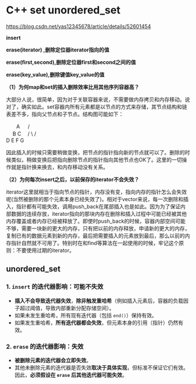 # C++ set unordered_set

https://blog.csdn.net/yas12345678/article/details/52601454

**insert**

**erase(iterator) ,删除定位器iterator指向的值**

**erase(first,second),删除定位器first和second之间的值**

**erase(key_value),删除键值key_value的值**



**（1）为何map和set的插入删除效率比用其他序列容器高？**

大部分人说，很简单，因为对于关联容器来说，不需要做内存拷贝和内存移动。说对了，确实如此。set容器内所有元素都是以节点的方式来存储，其节点结构和链表差不多，指向父节点和子节点。结构图可能如下：

 

　　A
　 / \
　 B C
　/ \ / \
 D E F G

因此插入的时候只需要稍做变换，把节点的指针指向新的节点就可以了。删除的时候类似，稍做变换后把指向删除节点的指针指向其他节点也OK了。这里的一切操作就是指针换来换去，和内存移动没有关系。



**（2）为何每次insert之后，以前保存的iterator不会失效？**

iterator这里就相当于指向节点的指针，内存没有变，指向内存的指针怎么会失效呢(当然被删除的那个元素本身已经失效了)。相对于vector来说，每一次删除和插入，指针都有可能失效，调用push_back在尾部插入也是如此。因为为了保证内部数据的连续存放，iterator指向的那块内存在删除和插入过程中可能已经被其他内存覆盖或者内存已经被释放了。即使时push_back的时候，容器内部空间可能不够，需要一块新的更大的内存，只有把以前的内存释放，申请新的更大的内存，复制已有的数据元素到新的内存，最后把需要插入的元素放到最后，那么以前的内存指针自然就不可用了。特别时在和find等算法在一起使用的时候，牢记这个原则：不要使用过期的iterator。



##  unordered_set

### 1. **`insert` 的迭代器影响**：可能不失效

- **插入不会导致迭代器失效**，**除非触发重哈希**（例如插入元素后，容器的负载因子超过阈值，导致内部重新分配存储空间）。
- 如果未发生重哈希，所有现有迭代器（包括 `end()`）保持有效。
- 如果发生重哈希，**所有迭代器都会失效**，但元素本身的引用（指针）仍然有效。



### 2. **`erase` 的迭代器影响**：失效

- **被删除元素的迭代器会立即失效**。
- 其他未删除元素的迭代器是否失效**取决于具体实现**，但标准不保证它们有效。因此，**必须假设在 `erase` 后其他迭代器可能失效**。